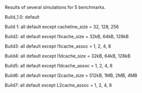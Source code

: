 Results of several simulations for 5 benchmarks. 


Build_1.0: default

Build 1: all default except cacheline_size = 32, 128, 256

Build2: all default except l1icache_size = 32kB, 64kB, 128kB

Build3: all default except l1icache_assoc = 1, 2, 4, 8

Build4: all default except l1dcache_size = 32kB, 64kB, 128kB

Build5: all default except l1dcache_assoc = 1, 2, 4, 8

Build6: all default except l2cache_size = 512kB, 1MB, 2MB, 4MB

Build7: all default except L2cache_assoc = 1, 2, 4, 8
